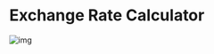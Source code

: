 # Exchange Rate Calculator

![img](https://github.com/pcwadarong/one-bite-react-mission/assets/86795558/c301cacd-7c3c-44df-a52e-98358cb7d62c)
